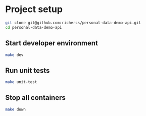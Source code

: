 # Project setup

```bash
git clone git@github.com:richercs/personal-data-demo-api.git
cd personal-data-demo-api
```

## Start developer environment

```bash
make dev
```

## Run unit tests

```bash
make unit-test
```

## Stop all containers

```bash
make down
```
